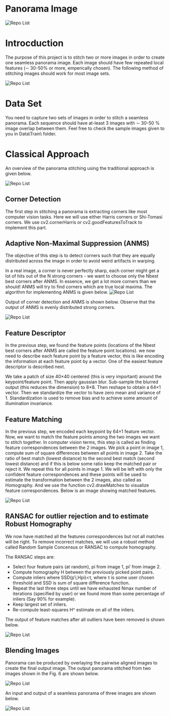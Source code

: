 # Panorama Image

![Repo List](figures/over.jpg)

# Introcduction

The purpose of this project is to stitch two or more images in order to create one seamless panorama image. Each image should have few repeated local features (∼ 30-50% or more, emperically chosen). The following method of stitching images should work for most image sets.

![Repo List](figures/head.png)

# Data Set

You need to capture two sets of images in order to stitch a seamless panorama. Each sequence should have at-least 3 images with ∼ 30-50 % image overlap between them. Feel free to check the sample images given to you in Data\Train\ folder.


# Classical Approach

An overview of the panorama stitching using the traditional approach is given below.

![Repo List](figures/over.png)

## Corner Detection

The first step in stitching a panorama is extracting corners like most computer vision tasks. Here we will use either Harris corners or Shi-Tomasi corners. We use cv2.cornerHarris or cv2.goodFeaturesToTrack to implement this part.

## Adaptive Non-Maximal Suppression (ANMS)
The objective of this step is to detect corners such that they are equally distributed across the image in order to avoid weird artifacts in warping.

In a real image, a corner is never perfectly sharp, each corner might get a lot of hits out of the N strong corners - we want to choose only the Nbest best corners after ANMS. In essence, we get a lot more corners than we should! ANMS will try to find corners which are true local maxima. The algorithm for implementing ANMS is given below.
![Repo List](figures/ANMS.png)


Output of corner detection and ANMS is shown below. Observe that the output of ANMS is evenly distributed strong corners.

![Repo List](figures/ANMSout.png)

## Feature Descriptor

In the previous step, we found the feature points (locations of the Nbest best corners after ANMS are called the feature point locations). we now need to describe each feature point by a feature vector, this is like encoding the information at each feature point by a vector. One of the easiest feature descriptor is described next.

We take a patch of size 40×40 centered (this is very important) around the keypoint/feature point. Then apply gaussian blur. Sub-sample the blurred output (this reduces the dimension) to 8×8. Then reshape to obtain a 64×1 vector. Then we standardize the vector to have zero mean and variance of 1. Standardization is used to remove bias and to achieve some amount of illumination invariance.

## Feature Matching

In the previous step, we encoded each keypoint by 64×1 feature vector. Now, we want to match the feature points among the two images we want to stitch together. In computer vision terms, this step is called as finding feature correspondences between the 2 images. We pick a point in image 1, compute sum of square differences between all points in image 2. Take the ratio of best match (lowest distance) to the second best match (second lowest distance) and if this is below some ratio keep the matched pair or reject it. We repeat this for all points in image 1. We will be left with only the confident feature correspondences and these points will be used to estimate the transformation between the 2 images, also called as Homography. And we use the function cv2.drawMatches to visualize feature correspondences. Below is an image showing matched features.

![Repo List](figures/match.png)

## RANSAC for outlier rejection and to estimate Robust Homography

We now have matched all the features correspondences but not all matches will be right. To remove incorrect matches, we will use a robust method called Random Sample Concensus or RANSAC to compute homography.

The RANSAC steps are:

- Select four feature pairs (at random), pi from image 1, pi′ from image 2.
- Compute homography H between the previously picked point pairs.
- Compute inliers where SSD(p′i,Hpi)<τ, where τ is some user chosen threshold and SSD is sum of square difference function.
- Repeat the last three steps until we have exhausted Nmax number of iterations (specified by user) or we found more than some percentage of inliers (Say 90% for example).
- Keep largest set of inliers.
- Re-compute least-squares H^ estimate on all of the inliers.

The output of feature matches after all outliers have been removed is shown below.

![Repo List](figures/fmatch.png)

## Blending Images

Panorama can be produced by overlaying the pairwise aligned images to create the final output image. The output panorama stitched from two images shown in the Fig. 6 are shown below.


![Repo List](figures/fp.png)


An input and output of a seamless panorama of three images are shown below.


![Repo List](figures/final.png)



